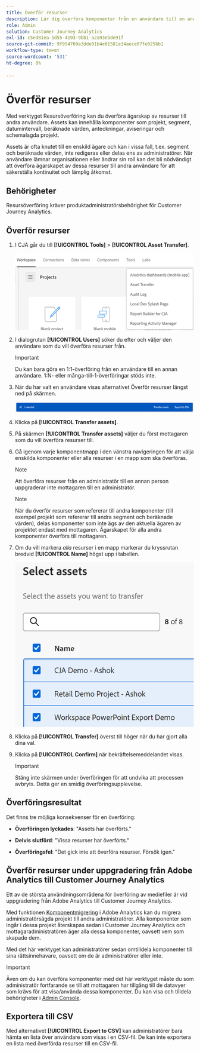 ```yaml
---
title: Överför resurser
description: Lär dig överföra komponenter från en användare till en annan
role: Admin
solution: Customer Journey Analytics
exl-id: c5ed81ea-1d55-4193-9bb1-a2a93ebde91f
source-git-commit: 9f954709a3dde01b4e01581e34aece07fe0256b1
workflow-type: tm+mt
source-wordcount: '531'
ht-degree: 0%

---
```


# Överför resurser

Med verktyget Resursöverföring kan du överföra ägarskap av resurser till andra användare. Assets kan innehålla komponenter som projekt, segment, datumintervall, beräknade värden, anteckningar, aviseringar och schemalagda projekt.

Assets är ofta knutet till en enskild ägare och kan i vissa fall, t.ex. segment och beräknade värden, inte redigeras eller delas ens av administratörer. När användare lämnar organisationen eller ändrar sin roll kan det bli nödvändigt att överföra ägarskapet av dessa resurser till andra användare för att säkerställa kontinuitet och lämplig åtkomst.

## Behörigheter

Resursöverföring kräver produktadministratörsbehörighet för Customer Journey Analytics.

## Överför resurser

1. I CJA går du till **[!UICONTROL Tools]** > **[!UICONTROL Asset Transfer]**.

   ![Menyobjekt för resursöverföring](/help/tools/asset-transfer/assets/asset-transfer.png)

1. I dialogrutan **[!UICONTROL Users]** söker du efter och väljer den användare som du vill överföra resurser från.

   >[!IMPORTANT]
   >
   >Du kan bara göra en 1:1-överföring från en användare till en annan användare. 1:N- eller många-till-1-överföringar stöds inte.


1. När du har valt en användare visas alternativet Överför resurser längst ned på skärmen.

   ![menyalternativ](/help/tools/asset-transfer/assets/after-selection.png)

1. Klicka på **[!UICONTROL Transfer assets]**.

1. På skärmen **[!UICONTROL Transfer assets]** väljer du först mottagaren som du vill överföra resurser till.

1. Gå igenom varje komponentmapp i den vänstra navigeringen för att välja enskilda komponenter eller alla resurser i en mapp som ska överföras.

   >[!NOTE]
   >
   >Att överföra resurser från en administratör till en annan person uppgraderar inte mottagaren till en administratör.


   >[!NOTE]
   >
   >    När du överför resurser som refererar till andra komponenter (till exempel projekt som refererar till andra segment och beräknade värden), delas komponenter som inte ägs av den aktuella ägaren av projektet endast med mottagaren. Ägarskapet för alla andra komponenter överförs till mottagaren.

1. Om du vill markera _alla_ resurser i en mapp markerar du kryssrutan bredvid **[!UICONTROL Name]** högst upp i tabellen.

   ![välj resurser att överföra](/help/tools/asset-transfer/assets/select-assets.png)

1. Klicka på **[!UICONTROL Transfer]** överst till höger när du har gjort alla dina val.

1. Klicka på **[!UICONTROL Confirm]** när bekräftelsemeddelandet visas.

   >[!IMPORTANT]
   >
   >Stäng inte skärmen under överföringen för att undvika att processen avbryts. Detta ger en smidig överföringsupplevelse.

## Överföringsresultat

Det finns tre möjliga konsekvenser för en överföring:

- **Överföringen lyckades**: &quot;Assets har överförts.&quot;

- **Delvis slutförd**: &quot;Vissa resurser har överförts.&quot;

- **Överföringsfel**: &quot;Det gick inte att överföra resurser. Försök igen.&quot;

## Överför resurser under uppgradering från Adobe Analytics till Customer Journey Analytics

Ett av de största användningsområdena för överföring av mediefiler är vid uppgradering från Adobe Analytics till Customer Journey Analytics.

Med funktionen [Komponentmigrering](https://experienceleague.adobe.com/en/docs/analytics/admin/admin-tools/component-migration/component-migration) i Adobe Analytics kan du migrera administratörsägda projekt till andra administratörer. Alla komponenter som ingår i dessa projekt återskapas sedan i Customer Journey Analytics och mottagaradministratören äger alla dessa komponenter, oavsett vem som skapade dem.

Med det här verktyget kan administratörer sedan omtilldela komponenter till sina rättsinnehavare, oavsett om de är administratörer eller inte.

>[!IMPORTANT]
>
>Även om du kan överföra komponenter med det här verktyget måste du som administratör fortfarande se till att mottagaren har tillgång till de datavyer som krävs för att visa/använda dessa komponenter. Du kan visa och tilldela behörigheter i [Admin Console](https://helpx.adobe.com/se/enterprise/using/admin-console.html).

## Exportera till CSV

Med alternativet **[!UICONTROL Export to CSV]** kan administratörer bara hämta en lista över användare som visas i en CSV-fil. De kan inte exportera en lista med överförda resurser till en CSV-fil.

<!---## Unknown users

All previously deleted users appear under one unknown user entry, along with all their orphan components. These components can be transferred to a new recipient. This feature will be available in January.-->
